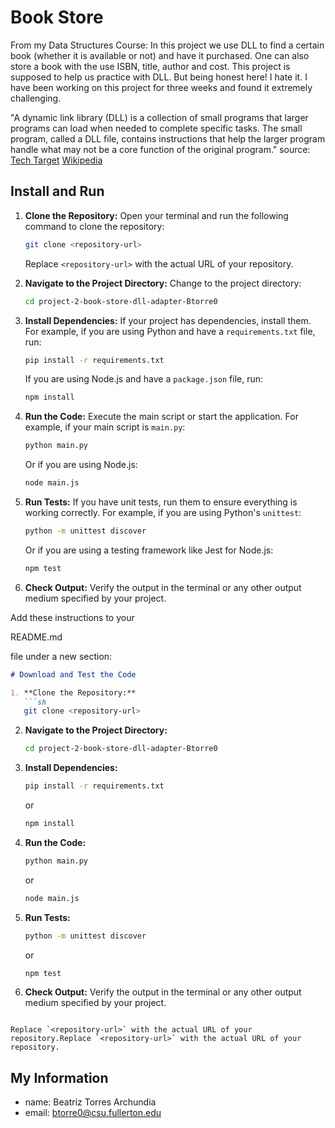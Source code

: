 # Book Store
From my Data Structures Course:
In this project we use DLL to find a certain book (whether it is available or not) and have
it purchased. One can also store a book with the use ISBN, title, author and cost.
This project is supposed to help us practice with DLL. But being honest here! I hate it. I 
have been working on this project for three weeks and found it extremely challenging.

"A dynamic link library (DLL) is a collection of small programs that larger programs can load when needed to complete specific tasks. The small program, called a DLL file, contains instructions that help the larger program handle what may not be a core function of the original program."
source: [Tech Target](https://www.techtarget.com/searchwindowsserver/definition/dynamic-link-library-DLL#:~:text=A%20dynamic%20link%20library%20(DLL)%20is%20a%20collection%20of%20small,function%20of%20the%20original%20program.)
        [Wikipedia](https://en.wikipedia.org/wiki/Dynamic-link_library)


## Install and Run

1. **Clone the Repository:**
   Open your terminal and run the following command to clone the repository:

   ```sh
   git clone <repository-url>
   ```

   Replace `<repository-url>` with the actual URL of your repository.

2. **Navigate to the Project Directory:**
   Change to the project directory:

   ```sh
   cd project-2-book-store-dll-adapter-Btorre0
   ```

3. **Install Dependencies:**
   If your project has dependencies, install them. For example, if you are using Python and have a `requirements.txt` file, run:

   ```sh
   pip install -r requirements.txt
   ```

   If you are using Node.js and have a `package.json` file, run:

   ```sh
   npm install
   ```

4. **Run the Code:**
   Execute the main script or start the application. For example, if your main script is `main.py`:

   ```sh
   python main.py
   ```

   Or if you are using Node.js:

   ```sh
   node main.js
   ```

5. **Run Tests:**
   If you have unit tests, run them to ensure everything is working correctly. For example, if you are using Python's `unittest`:

   ```sh
   python -m unittest discover
   ```

   Or if you are using a testing framework like Jest for Node.js:

   ```sh
   npm test
   ```

6. **Check Output:**
   Verify the output in the terminal or any other output medium specified by your project.

Add these instructions to your 

README.md

 file under a new section:

```markdown
# Download and Test the Code

1. **Clone the Repository:**
   ```sh
   git clone <repository-url>
   ```

2. **Navigate to the Project Directory:**
   ```sh
   cd project-2-book-store-dll-adapter-Btorre0
   ```

3. **Install Dependencies:**
   ```sh
   pip install -r requirements.txt
   ```
   or
   ```sh
   npm install
   ```

4. **Run the Code:**
   ```sh
   python main.py
   ```
   or
   ```sh
   node main.js
   ```

5. **Run Tests:**
   ```sh
   python -m unittest discover
   ```
   or
   ```sh
   npm test
   ```

6. **Check Output:**
   Verify the output in the terminal or any other output medium specified by your project.
```

Replace `<repository-url>` with the actual URL of your repository.Replace `<repository-url>` with the actual URL of your repository.
```

## My Information
* name: Beatriz Torres Archundia
* email: btorre0@csu.fullerton.edu